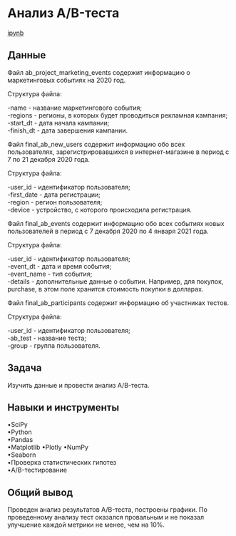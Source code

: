 <a name="lists"><h1>Анализ A/B-теста</h1></a>
[ipynb](https://github.com/natashkaau/portfolio/blob/112a5a8bee6c098327db578ad7401db14c4a9b7c/project_16/project_16.ipynb)  
<a name="lists"><h2>Данные</h2></a>
Файл ab_project_marketing_events содержит информацию о маркетинговых событиях на 2020 год.  

Структура файла:  

-name - название маркетингового события;  
-regions - регионы, в которых будет проводиться рекламная кампания;  
-start_dt - дата начала кампании;  
-finish_dt - дата завершения кампании.  

Файл final_ab_new_users содержит информацию обо всех пользователях, зарегистрировавшихся в интернет-магазине в период с 7 по 21 декабря 2020 года.  
 
Структура файла:  

-user_id - идентификатор пользователя;  
-first_date - дата регистрации;  
-region - регион пользователя;  
-device - устройство, с которого происходила регистрация.  

Файл final_ab_events содержит информацию обо всех событиях новых пользователей в период с 7 декабря 2020 по 4 января 2021 года.  

Структура файла:  

-user_id - идентификатор пользователя;  
-event_dt - дата и время события;  
-event_name - тип события;  
-details - дополнительные данные о событии. Например, для покупок, purchase, в этом поле хранится стоимость покупки в долларах.  

Файл final_ab_participants содержит информацию об участниках тестов.  

Структура файла:  

-user_id - идентификатор пользователя;  
-ab_test - название теста;  
-group - группа пользователя.  
<a name="lists"><h2>Задача</h2></a>
Изучить данные и провести анализ A/B-теста.
<a name="lists"><h2>Навыки и инструменты</h2></a>
•SciPy  
•Python  
•Pandas  
•Matplotlib 
•Plotly
•NumPy  
•Seaborn   
•Проверка статистических гипотез  
•A/B-тестирование
<a name="lists"><h2>Общий вывод</h2></a>
Проведен анализ результатов A/B-теста, построены графики. По проведенному анализу тест оказался провальным и не показал улучшение каждой метрики не менее, чем на 10%. 
